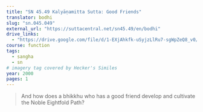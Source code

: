 ```yaml
---
title: "SN 45.49 Kalyāṇamitta Sutta: Good Friends"
translator: bodhi
slug: "sn.045.049"
external_url: "https://suttacentral.net/sn45.49/en/bodhi"
drive_links:
  - "https://drive.google.com/file/d/1-EXjAhkfk-uSyjzLlRu7-sgWpZeQ8_v0/view?usp=drivesdk"
course: function
tags:
  - sangha
  - sn
# imagery tag covered by Hecker's Similes
year: 2000
pages: 1
---
```


> And how does a bhikkhu who has a good friend develop and cultivate the Noble Eightfold Path?

<!---->
